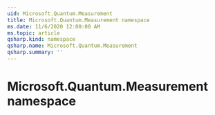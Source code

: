 ```yaml
---
uid: Microsoft.Quantum.Measurement
title: Microsoft.Quantum.Measurement namespace
ms.date: 11/6/2020 12:00:00 AM
ms.topic: article
qsharp.kind: namespace
qsharp.name: Microsoft.Quantum.Measurement
qsharp.summary: ''
---
```


# Microsoft.Quantum.Measurement namespace



